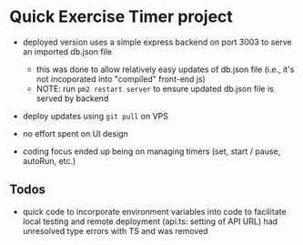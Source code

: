 # Quick Exercise Timer project

- deployed version uses a simple express backend on port 3003 to serve an imported db.json file
  - this was done to allow relatively easy updates of db.json file (i.e., it's not incoporated into "compiled" front-end js)
  - NOTE:  run `pm2 restart server` to ensure updated db.json file is served by backend

- deploy updates using `git pull` on VPS

- no effort spent on UI design
- coding focus ended up being on managing timers (set, start / pause, autoRun, etc.)

## Todos
- quick code to incorporate environment variables into code to facilitate local testing and remote deployment (api.ts: setting of API URL) had unresolved type errors with TS and was removed


